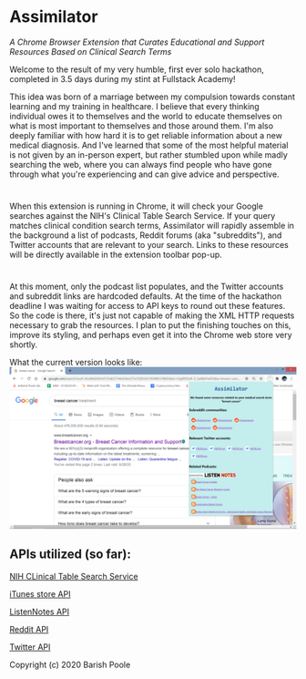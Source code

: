 # Assimilator
*A Chrome Browser Extension that Curates Educational and Support Resources Based on Clinical Search Terms*

Welcome to the result of my very humble, first ever solo hackathon, completed in 3.5 days during my stint at Fullstack Academy!

This idea was born of a marriage between my compulsion towards constant learning and my training in healthcare. I believe that every thinking individual owes it to themselves and the world to educate themselves on what is most important to themselves and those around them. I'm also deeply familiar with how hard it is to get reliable information about a new medical diagnosis. And I've learned that some of the most helpful material is not given by an in-person expert, but rather stumbled upon while madly searching the web, where you can always find people who have gone through what you're experiencing and can give advice and perspective.   

#
When this extension is running in Chrome, it will check your Google searches against the NIH's Clinical Table Search Service. If your query matches clinical condition search terms, Assimilator will rapidly assemble in the background a list of podcasts, Reddit forums (aka "subreddits"), and Twitter accounts that are relevant to your search. Links to these resources will be directly available in the extension toolbar pop-up.

#
At this moment, only the podcast list populates, and the Twitter accounts and subreddit links are hardcoded defaults. At the time of the hackathon deadline I was waiting for access to API keys to round out these features. So the code is there, it's just not capable of making the XML HTTP requests necessary to grab the resources. I plan to put the finishing touches on this, improve its styling, and perhaps even get it into the Chrome web store very shortly.

What the current version looks like:
![alt text](https://github.com/bpoole1989/Assimilator/blob/master/Assimilator.png?raw=true)

## APIs utilized (so far):
[NIH CLinical Table Search Service](https://clinicaltables.nlm.nih.gov/)

[iTunes store API](https://affiliate.itunes.apple.com/resources/documentation/itunes-store-web-service-search-api/)

[ListenNotes API](https://www.listennotes.com/api/)

[Reddit API](https://www.reddit.com/dev/api)

[Twitter API](https://developer.twitter.com/en/docs/api-reference-index)

Copyright (c) 2020 Barish Poole
